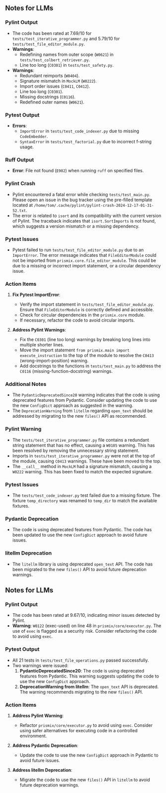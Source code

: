## Notes for LLMs

### Pylint Output
- The code has been rated at 7.69/10 for `tests/test_iterative_programmer.py` and 5.79/10 for `tests/test_file_editor_module.py`.
- **Warnings**:
  - Redefining names from outer scope (`W0621`) in `tests/test_colbert_retriever.py`.
  - Line too long (`C0301`) in `tests/test_safety.py`.
- **Warnings**:
  - Redundant reimports (`W0404`).
  - Signature mismatch in `MockLM` (`W0222`).
  - Import order issues (`C0411`, `C0412`).
  - Line too long (`C0301`).
  - Missing docstrings (`C0116`).
  - Redefined outer names (`W0621`).

### Pytest Output
- **Errors**:
  - `ImportError` in `tests/test_code_indexer.py` due to missing `CodeEmbedder`.
  - `SyntaxError` in `tests/test_factorial.py` due to incorrect f-string usage.

### Ruff Output
- **Error**: File not found (`E902`) when running `ruff` on specified files.

### Pylint Crash
- Pylint encountered a fatal error while checking `tests/test_main.py`. Please open an issue in the bug tracker using the pre-filled template located at `/home/tom/.cache/pylint/pylint-crash-2024-12-17-01-31-52.txt`.
- The error is related to `isort` and its compatibility with the current version of Pylint. The traceback indicates that `isort.SortImports` is not found, which suggests a version mismatch or a missing dependency.

### Pytest Issues
- Pytest failed to run `tests/test_file_editor_module.py` due to an `ImportError`. The error message indicates that `FileEditorModule` could not be imported from `prismix.core.file_editor_module`. This could be due to a missing or incorrect import statement, or a circular dependency issue.

### Action Items
1. **Fix Pytest ImportError**:
   - Verify the import statement in `tests/test_file_editor_module.py`. Ensure that `FileEditorModule` is correctly defined and accessible.
   - Check for circular dependencies in the `prismix.core` module.
   - If necessary, refactor the code to avoid circular imports.

2. **Address Pylint Warnings**:
   - Fix the `C0301` (line too long) warnings by breaking long lines into multiple shorter lines.
   - Move the import statement `from prismix.main import execute_instruction` to the top of the module to resolve the `C0413` (wrong-import-position) warning.
   - Add docstrings to the functions in `tests/test_main.py` to address the `C0116` (missing-function-docstring) warnings.

### Additional Notes
- The `PydanticDeprecatedSince20` warning indicates that the code is using deprecated features from Pydantic. Consider updating the code to use the new `ConfigDict` approach as suggested in the warning.
- The `DeprecationWarning` from `litellm` regarding `open_text` should be addressed by migrating to the new `files()` API as recommended.
### Pylint Warning
- The `tests/test_iterative_programmer.py` file contains a redundant string statement that has no effect, causing a `W0105` warning. This has been resolved by removing the unnecessary string statement.
- Imports in `tests/test_iterative_programmer.py` were not at the top of the module, causing `C0413` warnings. These have been moved to the top.
- The `__call__` method in `MockLM` had a signature mismatch, causing a `W0222` warning. This has been fixed to match the expected signature.

### Pytest Issues
- The `tests/test_code_indexer.py` test failed due to a missing fixture. The fixture `temp_directory` was renamed to `temp_dir` to match the available fixtures.

### Pydantic Deprecation
- The code is using deprecated features from Pydantic. The code has been updated to use the new `ConfigDict` approach to avoid future issues.

### litellm Deprecation
- The `litellm` library is using deprecated `open_text` API. The code has been migrated to the new `files()` API to avoid future deprecation warnings.
## Notes for LLMs

### Pylint Output
- The code has been rated at 9.67/10, indicating minor issues detected by Pylint.
- **Warning**: `W0122` (exec-used) on line 48 in `prismix/core/executor.py`. The use of `exec` is flagged as a security risk. Consider refactoring the code to avoid using `exec`.

### Pytest Output
- All 21 tests in `tests/test_file_operations.py` passed successfully.
- Two warnings were issued:
  1. **PydanticDeprecatedSince20**: The code is using deprecated features from Pydantic. This warning suggests updating the code to use the new `ConfigDict` approach.
  2. **DeprecationWarning from litellm**: The `open_text` API is deprecated. The warning recommends migrating to the new `files()` API.

### Action Items
1. **Address Pylint Warning**:
   - Refactor `prismix/core/executor.py` to avoid using `exec`. Consider using safer alternatives for executing code in a controlled environment.

2. **Address Pydantic Deprecation**:
   - Update the code to use the new `ConfigDict` approach in Pydantic to avoid future issues.

3. **Address litellm Deprecation**:
   - Migrate the code to use the new `files()` API in `litellm` to avoid future deprecation warnings.
